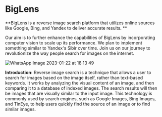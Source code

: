 # BigLens
 **BigLens is a reverse image search platform that utilizes online sources like Google, Bing, and Yandex to deliver accurate results. **


Our aim is to further enhance the capabilities of BigLens by incorporating computer vision to scale up its performance. We plan to implement something similar to Yandex's Sibir over time.
Join us on our journey to revolutionize the way people search for images on the internet.

![WhatsApp Image 2023-01-22 at 18 13 49](https://user-images.githubusercontent.com/60417905/213934188-6e814157-66d2-4d32-b674-eeeed862275e.jpg)

**Introduction:** Reverse image search is a technique that allows a user to search for images based on the image itself, rather than text-based keywords. It works by analyzing the visual content of an image, and then comparing it to a database of indexed images. The search results will then be images that are visually similar to the input image. This technology is commonly used by search engines, such as Google Images, Bing Images, and TinEye, to help users quickly find the source of an image or to find similar images.
